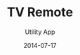 ---
title: TV Remote
subtitle: Utility App
layout: default
modal-id: 2
date: 2014-07-17
img: Content/Popup_2.png
thumbnail: Thumbnail/Thumbnail_2.png
alt: image-alt
project-date: April 2014
client: Start Bootstrap
category: Web Development
description: Lorem ipsum dolor sit amet, usu cu alterum nominavi lobortis. At duo novum diceret. Tantas apeirian vix et, usu sanctus postulant inciderint ut, populo diceret necessitatibus in vim. Cu eum dicam feugiat noluisse.

---